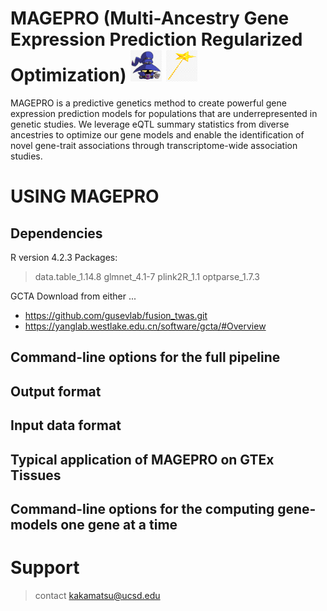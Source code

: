 # MAGEPRO (Multi-Ancestry Gene Expression Prediction Regularized Optimization) <img src = images/veigar.png width="50" height="50"> <img src = images/wand.png width="50" height="50">
MAGEPRO is a predictive genetics method to create powerful gene expression prediction models for populations that are underrepresented in genetic studies. We leverage eQTL summary statistics from diverse ancestries to optimize our gene models and enable the identification of novel gene-trait associations through transcriptome-wide association studies. 

# USING MAGEPRO 

## Dependencies 

R version 4.2.3
Packages:
> data.table_1.14.8
> glmnet_4.1-7
> plink2R_1.1
> optparse_1.7.3

GCTA 
Download from either ...
- https://github.com/gusevlab/fusion_twas.git
- https://yanglab.westlake.edu.cn/software/gcta/#Overview


## Command-line options for the full pipeline

## Output format

## Input data format

## Typical application of MAGEPRO on GTEx Tissues

## Command-line options for the computing gene-models one gene at a time

# Support 
> contact kakamatsu@ucsd.edu
